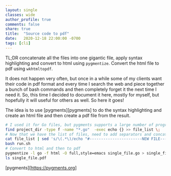 ```yaml
---
layout: single
classes: wide
author_profile: true
comments: false
share: true
title:  "Source code to pdf"
date:   2020-12-18 22:00:00 -0700
tags: [cli]
---
```


TL;DR concatenate all the files into one gigantic file, apply syntax
highlighting and convert to html using `pygmentize`. Convert the html
file to pdf using `wkhtmltopdf`.


It does not happen very often, but once in a while some of my clients
want their code in pdf format and every time I search the web and piece
together a bunch of bash commands and then completely forget it the next
time I need it. So, this time I decided to document it here, mostly for
myself, but hopefully it will useful for others as well. So here it
goes!



The idea is to use [pygments][pygments] to do the syntax highlighting
and create an html file and then create a pdf file from the result.


```bash
# I used it for Go files, but pygments supports a large number of programming languages.
find project_dir -type f -name "*.go"  -exec echo {} >> file_list \;
# Now that we have the list of files, need to add separators and concatenate them all
cat file_list | sed 's/\(.*\)/echo "#-----------------------NEW FILE--------------------------- \1" >> single_file.go \&\& cat \1 >> single_file.go \&\& echo "" >> single_file.go/g' > run.sh
bash run.sh
# Convert to html and then to pdf
pygmentize -l go -f html -O full,style=emacs single_file.go > single_file.html && wkhtmltopdf single_file.html single_file.pdf
ls single_file.pdf
```

[pygments][https://pygments.org]


